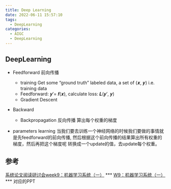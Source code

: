 ```yaml
---
title: Deep Learning
date: 2022-06-11 15:57:10
tags:
  - DeepLearning
categories:
  - AIGC
  - DeepLearning
---
```


<p></p>
<!-- more -->

## DeepLearning
+ Feedforward 前向传播
  + training
    Get some “ground truth” labeled data, a set of   (𝒙, 𝒚)    i.e. training data
  + Feedforward:   𝒚′= 𝒇(𝒙),  calculate loss: 𝑳(𝒚′, 𝒚)
  + Gradient Descent  

+ Backward
  + Backpropagation 反向传播
    算出每个权重的梯度
  
+ parameters learning
当我们要去训练一个神经网络的时候我们要做的事情就是先feedforward的前向传播, 
然后根据这个前向传播的结果算出所有权重的梯度，然后再把这个梯度呢 转换成一个update的值，去update每个权重。 

## 参考
[系统论文阅读研讨会week9：机器学习系统（一）](https://www.bilibili.com/video/BV1GA41157mJ/) ***
[W9：机器学习系统（一）](https://learn-sys.github.io/cn/reading/) ***  对应的PPT

